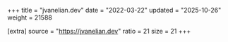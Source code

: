 +++
title = "jvanelian.dev"
date = "2022-03-22"
updated = "2025-10-26"
weight = 21588

[extra]
source = "https://jvanelian.dev"
ratio = 21
size = 21
+++
